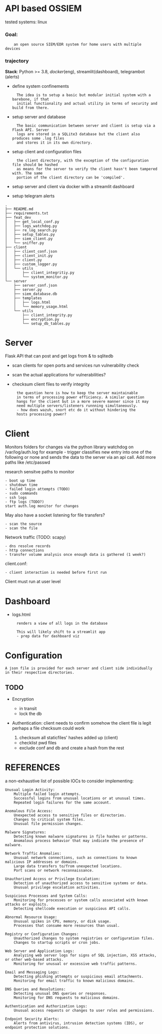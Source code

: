 # API based OSSIEM
tested systems: linux

### Goal: 

        an open source SIEM/EDR system for home users with multiple devices

### trajectory

**Stack**: Python >= 3.8, *docker*(eng), streamlit(dashboard), telegrambot (alerts)

- define system confinements

        The idea is to setup a basic but modular initial system with a barebone, if that
        initial functionality and actual utility in terms of security and build from there.

- setup server and database

        The basic communication between server and client is setup via a Flask API. Server 
        logs are stored in a SQLite3 database but the client also produces some .log files
        and stores it in its own directory.

- setup client and configuration files

        the client directory, with the exception of the configuration file should be hashed
        as means for the server to verify the client hasn't been tampered with. The same
        portion of the client directory can be 'compiled'.

- setup server and client via docker with a streamlit dashboard
- setup telegram alerts


```
.
├── README.md
├── requirements.txt
├── feat_dev
│   ├── get_local_conf.py
│   ├── logs_watchdog.py
│   ├── re_log_search.py
│   ├── setup_tables.py
│   ├── siem_client.py
│   └── sniffer.py
├── client
│   ├── client_conf.json
│   ├── client_init.py
│   ├── client.py
│   ├── custom_logger.py
│   └── utils
│       ├── client_integritiy.py
│       └── system_monitor.py
└── server
    ├── server_conf.json
    ├── server.py
    ├── siem_database.db
    ├── templates
    │   ├── logs.html
    │   └── memory_usage.html
    └── utils
        ├── client_integrity.py
        ├── encryption.py
        └── setup_db_tables.py

```


# Server
Flask API that can post and get logs from & to sqlitedb

- scan clients for open ports and services
        run vulnerability check
- scan the actual applications for vulnerabilities?
- checksum client files to verify integrity

        the question here is how to keep the server maintainable
        in terms of processing power efficiency. A similar question
        hangs for the client but in a more severe manner since it may
        need multiple servers/listeners runnning simultaneously.
        - how does wazuh, snort etc do it without hindering the
        hosts processing power?

# Client

Monitors folders for changes via the python library
watchdog on /var/log/auth.log for example - trigger classifies
new entry into one of the following or none and sends 
the data to the server via an api call. Add more paths like /etc/passwd

research sensitve paths to monitor

    - boot up time
    - shutdown time
    - failed login attempts (TODO)
    - sudo commands
    - ssh logs
    - ftp logs (TODO?)
    start auth.log monitor for changes

May also have a socket listening for file transfers?

    - scan the source
    - scan the file

Network traffic (TODO: scapy)

    - dns resolve records
    - http connections
    - transfer volume analysis once enough data is gathered (1 week?)

client.conf:

    - client interaction is needed before first run

Client must run at user level


# Dashboard
- logs.html

        renders a view of all logs in the database
        
        This will likely shift to a streamlit app
        - prep data for dashboard viz

# Configuration

    A json file is provided for each server and client side individually
    in their respective directories.


## TODO

- Encryption
    - in transit
    - lock the db

- Authentication: 
    client needs to confirm somehow the client file is legit
    perhaps a file checksum could work
    1. checksum all staticfiles' hashes added up (client)
    - checklist pwd files
    - exclude conf and db and create a hash from the rest


# REFERENCES

a non-exhaustive list of possible IOCs to consider implementing:

    Unusual Login Activity:
        Multiple failed login attempts.
        Successful logins from unusual locations or at unusual times.
        Repeated login failures for the same account.

    Anomalous File Access:
        Unexpected access to sensitive files or directories.
        Changes to critical system files.
        Unusual file permission changes.

    Malware Signatures:
        Detecting known malware signatures in file hashes or patterns.
        Anomalous process behavior that may indicate the presence of malware.

    Network Traffic Anomalies:
        Unusual network connections, such as connections to known malicious IP addresses or domains.
        Large data transfers to/from unexpected locations.
        Port scans or network reconnaissance.

    Unauthorized Access or Privilege Escalation:
        Detection of unauthorized access to sensitive systems or data.
        Unusual privilege escalation activities.

    Suspicious Processes and System Calls:
        Monitoring for processes or system calls associated with known attacks or exploits.
        Detecting shellcode execution or suspicious API calls.

    Abnormal Resource Usage:
        Unusual spikes in CPU, memory, or disk usage.
        Processes that consume more resources than usual.

    Registry or Configuration Changes:
        Unauthorized changes to system registries or configuration files.
        Changes to startup scripts or cron jobs.

    Web Server and Application Logs:
        Analyzing web server logs for signs of SQL injection, XSS attacks, or other web-based attacks.
        Monitoring for unusual or excessive web traffic patterns.

    Email and Messaging Logs:
        Detecting phishing attempts or suspicious email attachments.
        Monitoring for email traffic to known malicious domains.

    DNS Queries and Resolutions:
        Detecting unusual DNS queries or responses.
        Monitoring for DNS requests to malicious domains.

    Authentication and Authorization Logs:
        Unusual access requests or changes to user roles and permissions.

    Endpoint Security Alerts:
        Alerts from antivirus, intrusion detection systems (IDS), or endpoint protection solutions.